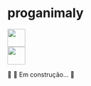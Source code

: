 # proganimaly


  <div class="imagem">
            <img  src="br\com\Images\Login_ADM.png" width="40px">
          </div>

 
  <div class="imagem1">
            <img src="br/com/Images/lOGIN_uSUÁRIO.png" width="40px">
          </div>

🚧 🚀 Em construção... 🚧


